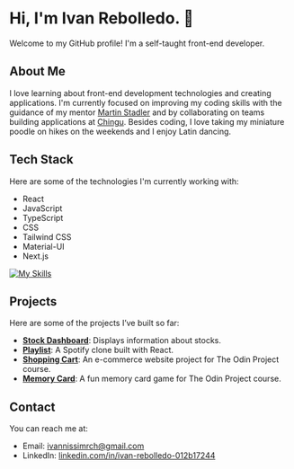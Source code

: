# Hi, I'm Ivan Rebolledo. 👋

Welcome to my GitHub profile! I'm a self-taught front-end developer.

## About Me

I love learning about front-end development technologies and creating applications. I'm currently focused on improving my coding skills with the guidance of my mentor [Martin Stadler](https://mentorcruise.com/mentor/martinstadler/?queryID=b9e92f8896ce0ca6073026eac3ac3a7c&source=search) and by collaborating on teams building applications at [Chingu](https://www.chingu.io/). Besides coding, I love taking my miniature poodle on hikes on the weekends and I enjoy Latin dancing.

## Tech Stack

Here are some of the technologies I'm currently working with:

*   React
*   JavaScript
*   TypeScript
*   CSS
*   Tailwind CSS
*   Material-UI
*   Next.js

[![My Skills](https://skillicons.dev/icons?i=react,javascript,typescript,css,tailwindcss,materialui,nextjs)](https://skillicons.dev)

## Projects
Here are some of the projects I’ve built so far:

- **[Stock Dashboard](https://github.com/ivannissimrch/stockDashBoard)**: Displays information about stocks.
- **[Playlist](https://github.com/ivannissimrch/PlayList)**: A Spotify clone built with React.
- **[Shopping Cart](https://github.com/ivannissimrch/nextJsShoppingCart)**: An e-commerce website project for The Odin Project course.
- **[Memory Card](https://github.com/ivannissimrch/MemoryCard)**: A fun memory card game for The Odin Project course.

## Contact

You can reach me at:  
- Email: [ivannissimrch@gmail.com](mailto:ivannissimrch@gmail.com)  
- LinkedIn: [linkedin.com/in/ivan-rebolledo-012b17244](https://www.linkedin.com/in/ivan-rebolledo-012b17244/)

<!---
ivannissimrch/ivannissimrch is a ✨ special ✨ repository because its `README.md` (this file) appears on your GitHub profile.
You can click the Preview link to take a look at your changes.
--->
